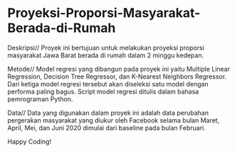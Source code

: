# Proyeksi-Proporsi-Masyarakat-Berada-di-Rumah

Deskripsi//
Proyek ini bertujuan untuk melakukan proyeksi proporsi masyarakat Jawa Barat berada di rumah dalam 2 minggu kedepan.

Metode//
Model regresi yang dibangun pada proyek ini yaitu Multiple Linear Regression, Decision Tree Regressor, dan K-Nearest Neighbors Regressor. Dari ketiga model regresi tersebut akan diseleksi satu model dengan performa paling bagus. Script model regresi ditulis dalam bahasa pemrograman Python. 

Data//
Data yang digunakan dalam proyek ini adalah data perubahan pergerakan masyarakat yang diukur oleh Facebook selama bulan Maret, April, Mei, dan Juni 2020 dimulai dari baseline pada bulan Februari. 

Happy Coding!

